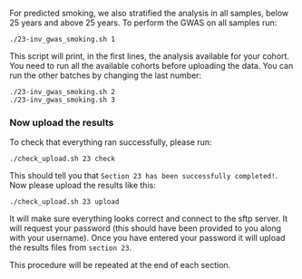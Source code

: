 For predicted smoking, we also stratified the analysis in all samples, below 25 years and above 25 years. To perform the GWAS on all samples run:

    ./23-inv_gwas_smoking.sh 1

This script will print, in the first lines, the analysis available for your cohort. You need to run all the available cohorts before uploading the data. You can run the other batches by changing the last number:

    ./23-inv_gwas_smoking.sh 2
    ./23-inv_gwas_smoking.sh 3

### Now upload the results

To check that everything ran successfully, please run:

```
./check_upload.sh 23 check
```

This should tell you that `Section 23 has been successfully completed!`. Now please upload the results like this:

```
./check_upload.sh 23 upload
```

It will make sure everything looks correct and connect to the sftp server. It will request your password (this should have been provided to you along with your username). Once you have entered your password it will upload the results files from `section 23`.

This procedure will be repeated at the end of each section.
